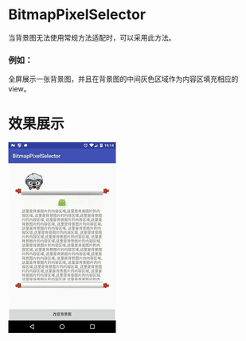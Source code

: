 # BitmapPixelSelector
当背景图无法使用常规方法适配时，可以采用此方法。

### 例如：
全屏展示一张背景图，并且在背景图的中间灰色区域作为内容区填充相应的view。

# 效果展示
![](images/result1.jpg)